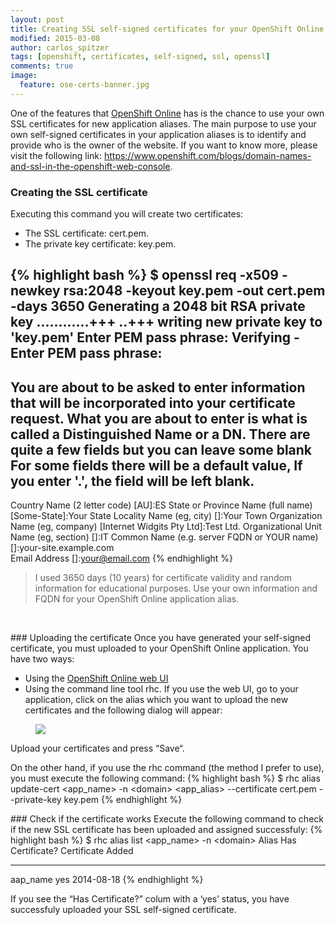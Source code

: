 ```yaml
---
layout: post
title: Creating SSL self-signed certificates for your OpenShift Online applications
modified: 2015-03-08
author: carlos_spitzer
tags: [openshift, certificates, self-signed, ssl, openssl]
comments: true
image:
  feature: ose-certs-banner.jpg
---
```


One of the features that <a href="http://openshift.com/" target="_blank">OpenShift Online</a> has is the chance to use your own SSL certificates for new application aliases. The main purpose to use your own self-signed certificates in your application aliases is to identify and provide who is the owner of the website. If you want to know more, please visit the following link: <a href="https://www.openshift.com/blogs/domain-names-and-ssl-in-the-openshift-web-console" target="_blank">https://www.openshift.com/blogs/domain-names-and-ssl-in-the-openshift-web-console</a>.
<br>

### Creating the SSL certificate
Executing this command you will create two certificates:
* The SSL certificate: cert.pem.
* The private key certificate: key.pem.

{% highlight bash %}
$ openssl req -x509 -newkey rsa:2048 -keyout key.pem -out cert.pem -days 3650
Generating a 2048 bit RSA private key
............+++
..+++
writing new private key to 'key.pem'
Enter PEM pass phrase:
Verifying - Enter PEM pass phrase:
-----
You are about to be asked to enter information that will be incorporated
into your certificate request.
What you are about to enter is what is called a Distinguished Name or a DN.
There are quite a few fields but you can leave some blank
For some fields there will be a default value,
If you enter '.', the field will be left blank.
-----
Country Name (2 letter code) [AU]:ES
State or Province Name (full name) [Some-State]:Your State
Locality Name (eg, city) []:Your Town
Organization Name (eg, company) [Internet Widgits Pty Ltd]:Test Ltd.
Organizational Unit Name (eg, section) []:IT
Common Name (e.g. server FQDN or YOUR name) []:your-site.example.com                                        
Email Address []:your@email.com
{% endhighlight %}

> I used 3650 days (10 years) for certificate validity and random information for educational purposes. Use your own information and FQDN for your OpenShift Online application alias.
<br>

### Uploading the certificate
Once you have generated your self-signed certificate, you must uploaded to your OpenShift Online application. You have two ways:
* Using the <a href="https://openshift.redhat.com/app/console/application/%3Cyour-app%3E/alias/%3Cyour-alias%3E/edit" target="_blank">OpenShift Online web UI</a>
* Using the command line tool rhc.
If you use the web UI, go to your application, click on the alias which you want to upload the new certificates and the following dialog will appear:
<figure><img src="{{ site.url }}/images/ose-certs-pic1.jpg"></figure>

Upload your certificates and press “Save“.

On the other hand, if you use the rhc command (the method I prefer to use), you must execute the following command:
{% highlight bash %}
$ rhc alias update-cert \<app_name\> -n \<domain\> \<app_alias\> --certificate cert.pem --private-key key.pem
{% endhighlight %}
<br>

### Check if the certificate works
Execute the following command to check if the new SSL certificate has been uploaded and assigned successfuly:
{% highlight bash %}
$ rhc alias list \<app_name\> -n \<domain\>
Alias                   Has Certificate? Certificate Added
----------------------- ---------------- -----------------
aap_name                yes              2014-08-18
{% endhighlight %}

If you see the “Has Certificate?” colum with a ‘yes’ status, you have successfuly uploaded your SSL self-signed certificate.
